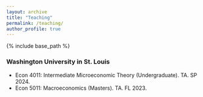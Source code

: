 ```yaml
---
layout: archive
title: "Teaching"
permalink: /teaching/
author_profile: true
---
```


{% include base_path %}

### Washington University in St. Louis
- Econ 4011: Intermediate Microeconomic Theory (Undergraduate). TA. SP 2024.
- Econ 5011: Macroeconomics (Masters). TA. FL 2023.